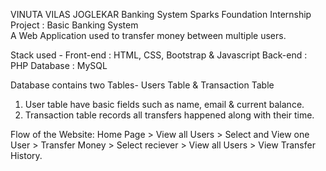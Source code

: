 VINUTA VILAS JOGLEKAR Banking System
Sparks Foundation Internship Project : Basic Banking System  
A Web Application used to transfer money between multiple users.

Stack used -
Front-end : HTML, CSS, Bootstrap & Javascript
Back-end : PHP
Database : MySQL

Database contains two Tables- Users Table & Transaction Table

1. User table have basic fields such as name, email & current balance.
2. Transaction table records all transfers happened along with their time.

Flow of the Website: Home Page > View all Users > Select and View one User > Transfer Money > Select reciever > View all Users > View Transfer History.
